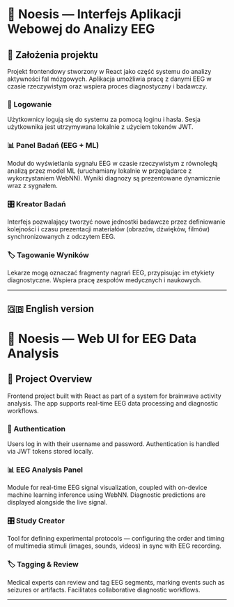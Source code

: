 # 🧠 Noesis — Interfejs Aplikacji Webowej do Analizy EEG

## 📌 Założenia projektu

Projekt frontendowy stworzony w React jako część systemu do analizy aktywności fal mózgowych. Aplikacja umożliwia pracę z danymi EEG w czasie rzeczywistym oraz wspiera proces diagnostyczny i badawczy.

### 🔐 Logowanie
Użytkownicy logują się do systemu za pomocą loginu i hasła. Sesja użytkownika jest utrzymywana lokalnie z użyciem tokenów JWT.

### 📊 Panel Badań (EEG + ML)
Moduł do wyświetlania sygnału EEG w czasie rzeczywistym z równoległą analizą przez model ML (uruchamiany lokalnie w przeglądarce z wykorzystaniem WebNN). Wyniki diagnozy są prezentowane dynamicznie wraz z sygnałem.

### 🎛️ Kreator Badań
Interfejs pozwalający tworzyć nowe jednostki badawcze przez definiowanie kolejności i czasu prezentacji materiałów (obrazów, dźwięków, filmów) synchronizowanych z odczytem EEG.

### 🏷️ Tagowanie Wyników
Lekarze mogą oznaczać fragmenty nagrań EEG, przypisując im etykiety diagnostyczne. Wspiera pracę zespołów medycznych i naukowych.

---

## 🇬🇧 English version

# 🧠 Noesis — Web UI for EEG Data Analysis

## 📌 Project Overview

Frontend project built with React as part of a system for brainwave activity analysis. The app supports real-time EEG data processing and diagnostic workflows.

### 🔐 Authentication
Users log in with their username and password. Authentication is handled via JWT tokens stored locally.

### 📊 EEG Analysis Panel
Module for real-time EEG signal visualization, coupled with on-device machine learning inference using WebNN. Diagnostic predictions are displayed alongside the live signal.

### 🎛️ Study Creator
Tool for defining experimental protocols — configuring the order and timing of multimedia stimuli (images, sounds, videos) in sync with EEG recording.

### 🏷️ Tagging & Review
Medical experts can review and tag EEG segments, marking events such as seizures or artifacts. Facilitates collaborative diagnostic workflows.

---
